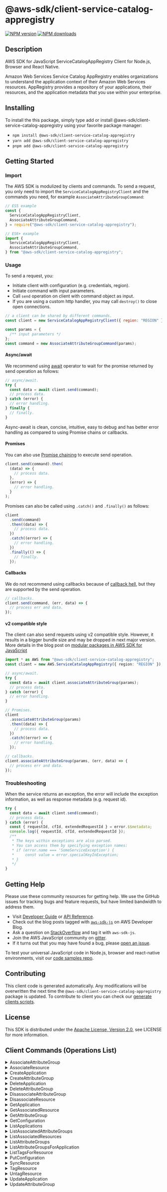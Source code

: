 <!-- generated file, do not edit directly -->

# @aws-sdk/client-service-catalog-appregistry

[![NPM version](https://img.shields.io/npm/v/@aws-sdk/client-service-catalog-appregistry/latest.svg)](https://www.npmjs.com/package/@aws-sdk/client-service-catalog-appregistry)
[![NPM downloads](https://img.shields.io/npm/dm/@aws-sdk/client-service-catalog-appregistry.svg)](https://www.npmjs.com/package/@aws-sdk/client-service-catalog-appregistry)

## Description

AWS SDK for JavaScript ServiceCatalogAppRegistry Client for Node.js, Browser and React Native.

<p> Amazon Web Services Service Catalog AppRegistry enables organizations to understand the application context of their Amazon Web Services resources. AppRegistry provides a repository of your applications, their resources, and the application metadata that you use within your enterprise.</p>

## Installing

To install the this package, simply type add or install @aws-sdk/client-service-catalog-appregistry
using your favorite package manager:

- `npm install @aws-sdk/client-service-catalog-appregistry`
- `yarn add @aws-sdk/client-service-catalog-appregistry`
- `pnpm add @aws-sdk/client-service-catalog-appregistry`

## Getting Started

### Import

The AWS SDK is modulized by clients and commands.
To send a request, you only need to import the `ServiceCatalogAppRegistryClient` and
the commands you need, for example `AssociateAttributeGroupCommand`:

```js
// ES5 example
const {
  ServiceCatalogAppRegistryClient,
  AssociateAttributeGroupCommand,
} = require("@aws-sdk/client-service-catalog-appregistry");
```

```ts
// ES6+ example
import {
  ServiceCatalogAppRegistryClient,
  AssociateAttributeGroupCommand,
} from "@aws-sdk/client-service-catalog-appregistry";
```

### Usage

To send a request, you:

- Initiate client with configuration (e.g. credentials, region).
- Initiate command with input parameters.
- Call `send` operation on client with command object as input.
- If you are using a custom http handler, you may call `destroy()` to close open connections.

```js
// a client can be shared by different commands.
const client = new ServiceCatalogAppRegistryClient({ region: "REGION" });

const params = {
  /** input parameters */
};
const command = new AssociateAttributeGroupCommand(params);
```

#### Async/await

We recommend using [await](https://developer.mozilla.org/en-US/docs/Web/JavaScript/Reference/Operators/await)
operator to wait for the promise returned by send operation as follows:

```js
// async/await.
try {
  const data = await client.send(command);
  // process data.
} catch (error) {
  // error handling.
} finally {
  // finally.
}
```

Async-await is clean, concise, intuitive, easy to debug and has better error handling
as compared to using Promise chains or callbacks.

#### Promises

You can also use [Promise chaining](https://developer.mozilla.org/en-US/docs/Web/JavaScript/Guide/Using_promises#chaining)
to execute send operation.

```js
client.send(command).then(
  (data) => {
    // process data.
  },
  (error) => {
    // error handling.
  }
);
```

Promises can also be called using `.catch()` and `.finally()` as follows:

```js
client
  .send(command)
  .then((data) => {
    // process data.
  })
  .catch((error) => {
    // error handling.
  })
  .finally(() => {
    // finally.
  });
```

#### Callbacks

We do not recommend using callbacks because of [callback hell](http://callbackhell.com/),
but they are supported by the send operation.

```js
// callbacks.
client.send(command, (err, data) => {
  // process err and data.
});
```

#### v2 compatible style

The client can also send requests using v2 compatible style.
However, it results in a bigger bundle size and may be dropped in next major version. More details in the blog post
on [modular packages in AWS SDK for JavaScript](https://aws.amazon.com/blogs/developer/modular-packages-in-aws-sdk-for-javascript/)

```ts
import * as AWS from "@aws-sdk/client-service-catalog-appregistry";
const client = new AWS.ServiceCatalogAppRegistry({ region: "REGION" });

// async/await.
try {
  const data = await client.associateAttributeGroup(params);
  // process data.
} catch (error) {
  // error handling.
}

// Promises.
client
  .associateAttributeGroup(params)
  .then((data) => {
    // process data.
  })
  .catch((error) => {
    // error handling.
  });

// callbacks.
client.associateAttributeGroup(params, (err, data) => {
  // process err and data.
});
```

### Troubleshooting

When the service returns an exception, the error will include the exception information,
as well as response metadata (e.g. request id).

```js
try {
  const data = await client.send(command);
  // process data.
} catch (error) {
  const { requestId, cfId, extendedRequestId } = error.$$metadata;
  console.log({ requestId, cfId, extendedRequestId });
  /**
   * The keys within exceptions are also parsed.
   * You can access them by specifying exception names:
   * if (error.name === 'SomeServiceException') {
   *     const value = error.specialKeyInException;
   * }
   */
}
```

## Getting Help

Please use these community resources for getting help.
We use the GitHub issues for tracking bugs and feature requests, but have limited bandwidth to address them.

- Visit [Developer Guide](https://docs.aws.amazon.com/sdk-for-javascript/v3/developer-guide/welcome.html)
  or [API Reference](https://docs.aws.amazon.com/AWSJavaScriptSDK/v3/latest/index.html).
- Check out the blog posts tagged with [`aws-sdk-js`](https://aws.amazon.com/blogs/developer/tag/aws-sdk-js/)
  on AWS Developer Blog.
- Ask a question on [StackOverflow](https://stackoverflow.com/questions/tagged/aws-sdk-js) and tag it with `aws-sdk-js`.
- Join the AWS JavaScript community on [gitter](https://gitter.im/aws/aws-sdk-js-v3).
- If it turns out that you may have found a bug, please [open an issue](https://github.com/aws/aws-sdk-js-v3/issues/new/choose).

To test your universal JavaScript code in Node.js, browser and react-native environments,
visit our [code samples repo](https://github.com/aws-samples/aws-sdk-js-tests).

## Contributing

This client code is generated automatically. Any modifications will be overwritten the next time the `@aws-sdk/client-service-catalog-appregistry` package is updated.
To contribute to client you can check our [generate clients scripts](https://github.com/aws/aws-sdk-js-v3/tree/main/scripts/generate-clients).

## License

This SDK is distributed under the
[Apache License, Version 2.0](http://www.apache.org/licenses/LICENSE-2.0),
see LICENSE for more information.

## Client Commands (Operations List)

<details>
<summary>
AssociateAttributeGroup
</summary>

[Command API Reference](https://docs.aws.amazon.com/AWSJavaScriptSDK/v3/latest/clients/client-service-catalog-appregistry/classes/associateattributegroupcommand.html) / [Input](https://docs.aws.amazon.com/AWSJavaScriptSDK/v3/latest/clients/client-service-catalog-appregistry/interfaces/associateattributegroupcommandinput.html) / [Output](https://docs.aws.amazon.com/AWSJavaScriptSDK/v3/latest/clients/client-service-catalog-appregistry/interfaces/associateattributegroupcommandoutput.html)

</details>
<details>
<summary>
AssociateResource
</summary>

[Command API Reference](https://docs.aws.amazon.com/AWSJavaScriptSDK/v3/latest/clients/client-service-catalog-appregistry/classes/associateresourcecommand.html) / [Input](https://docs.aws.amazon.com/AWSJavaScriptSDK/v3/latest/clients/client-service-catalog-appregistry/interfaces/associateresourcecommandinput.html) / [Output](https://docs.aws.amazon.com/AWSJavaScriptSDK/v3/latest/clients/client-service-catalog-appregistry/interfaces/associateresourcecommandoutput.html)

</details>
<details>
<summary>
CreateApplication
</summary>

[Command API Reference](https://docs.aws.amazon.com/AWSJavaScriptSDK/v3/latest/clients/client-service-catalog-appregistry/classes/createapplicationcommand.html) / [Input](https://docs.aws.amazon.com/AWSJavaScriptSDK/v3/latest/clients/client-service-catalog-appregistry/interfaces/createapplicationcommandinput.html) / [Output](https://docs.aws.amazon.com/AWSJavaScriptSDK/v3/latest/clients/client-service-catalog-appregistry/interfaces/createapplicationcommandoutput.html)

</details>
<details>
<summary>
CreateAttributeGroup
</summary>

[Command API Reference](https://docs.aws.amazon.com/AWSJavaScriptSDK/v3/latest/clients/client-service-catalog-appregistry/classes/createattributegroupcommand.html) / [Input](https://docs.aws.amazon.com/AWSJavaScriptSDK/v3/latest/clients/client-service-catalog-appregistry/interfaces/createattributegroupcommandinput.html) / [Output](https://docs.aws.amazon.com/AWSJavaScriptSDK/v3/latest/clients/client-service-catalog-appregistry/interfaces/createattributegroupcommandoutput.html)

</details>
<details>
<summary>
DeleteApplication
</summary>

[Command API Reference](https://docs.aws.amazon.com/AWSJavaScriptSDK/v3/latest/clients/client-service-catalog-appregistry/classes/deleteapplicationcommand.html) / [Input](https://docs.aws.amazon.com/AWSJavaScriptSDK/v3/latest/clients/client-service-catalog-appregistry/interfaces/deleteapplicationcommandinput.html) / [Output](https://docs.aws.amazon.com/AWSJavaScriptSDK/v3/latest/clients/client-service-catalog-appregistry/interfaces/deleteapplicationcommandoutput.html)

</details>
<details>
<summary>
DeleteAttributeGroup
</summary>

[Command API Reference](https://docs.aws.amazon.com/AWSJavaScriptSDK/v3/latest/clients/client-service-catalog-appregistry/classes/deleteattributegroupcommand.html) / [Input](https://docs.aws.amazon.com/AWSJavaScriptSDK/v3/latest/clients/client-service-catalog-appregistry/interfaces/deleteattributegroupcommandinput.html) / [Output](https://docs.aws.amazon.com/AWSJavaScriptSDK/v3/latest/clients/client-service-catalog-appregistry/interfaces/deleteattributegroupcommandoutput.html)

</details>
<details>
<summary>
DisassociateAttributeGroup
</summary>

[Command API Reference](https://docs.aws.amazon.com/AWSJavaScriptSDK/v3/latest/clients/client-service-catalog-appregistry/classes/disassociateattributegroupcommand.html) / [Input](https://docs.aws.amazon.com/AWSJavaScriptSDK/v3/latest/clients/client-service-catalog-appregistry/interfaces/disassociateattributegroupcommandinput.html) / [Output](https://docs.aws.amazon.com/AWSJavaScriptSDK/v3/latest/clients/client-service-catalog-appregistry/interfaces/disassociateattributegroupcommandoutput.html)

</details>
<details>
<summary>
DisassociateResource
</summary>

[Command API Reference](https://docs.aws.amazon.com/AWSJavaScriptSDK/v3/latest/clients/client-service-catalog-appregistry/classes/disassociateresourcecommand.html) / [Input](https://docs.aws.amazon.com/AWSJavaScriptSDK/v3/latest/clients/client-service-catalog-appregistry/interfaces/disassociateresourcecommandinput.html) / [Output](https://docs.aws.amazon.com/AWSJavaScriptSDK/v3/latest/clients/client-service-catalog-appregistry/interfaces/disassociateresourcecommandoutput.html)

</details>
<details>
<summary>
GetApplication
</summary>

[Command API Reference](https://docs.aws.amazon.com/AWSJavaScriptSDK/v3/latest/clients/client-service-catalog-appregistry/classes/getapplicationcommand.html) / [Input](https://docs.aws.amazon.com/AWSJavaScriptSDK/v3/latest/clients/client-service-catalog-appregistry/interfaces/getapplicationcommandinput.html) / [Output](https://docs.aws.amazon.com/AWSJavaScriptSDK/v3/latest/clients/client-service-catalog-appregistry/interfaces/getapplicationcommandoutput.html)

</details>
<details>
<summary>
GetAssociatedResource
</summary>

[Command API Reference](https://docs.aws.amazon.com/AWSJavaScriptSDK/v3/latest/clients/client-service-catalog-appregistry/classes/getassociatedresourcecommand.html) / [Input](https://docs.aws.amazon.com/AWSJavaScriptSDK/v3/latest/clients/client-service-catalog-appregistry/interfaces/getassociatedresourcecommandinput.html) / [Output](https://docs.aws.amazon.com/AWSJavaScriptSDK/v3/latest/clients/client-service-catalog-appregistry/interfaces/getassociatedresourcecommandoutput.html)

</details>
<details>
<summary>
GetAttributeGroup
</summary>

[Command API Reference](https://docs.aws.amazon.com/AWSJavaScriptSDK/v3/latest/clients/client-service-catalog-appregistry/classes/getattributegroupcommand.html) / [Input](https://docs.aws.amazon.com/AWSJavaScriptSDK/v3/latest/clients/client-service-catalog-appregistry/interfaces/getattributegroupcommandinput.html) / [Output](https://docs.aws.amazon.com/AWSJavaScriptSDK/v3/latest/clients/client-service-catalog-appregistry/interfaces/getattributegroupcommandoutput.html)

</details>
<details>
<summary>
GetConfiguration
</summary>

[Command API Reference](https://docs.aws.amazon.com/AWSJavaScriptSDK/v3/latest/clients/client-service-catalog-appregistry/classes/getconfigurationcommand.html) / [Input](https://docs.aws.amazon.com/AWSJavaScriptSDK/v3/latest/clients/client-service-catalog-appregistry/interfaces/getconfigurationcommandinput.html) / [Output](https://docs.aws.amazon.com/AWSJavaScriptSDK/v3/latest/clients/client-service-catalog-appregistry/interfaces/getconfigurationcommandoutput.html)

</details>
<details>
<summary>
ListApplications
</summary>

[Command API Reference](https://docs.aws.amazon.com/AWSJavaScriptSDK/v3/latest/clients/client-service-catalog-appregistry/classes/listapplicationscommand.html) / [Input](https://docs.aws.amazon.com/AWSJavaScriptSDK/v3/latest/clients/client-service-catalog-appregistry/interfaces/listapplicationscommandinput.html) / [Output](https://docs.aws.amazon.com/AWSJavaScriptSDK/v3/latest/clients/client-service-catalog-appregistry/interfaces/listapplicationscommandoutput.html)

</details>
<details>
<summary>
ListAssociatedAttributeGroups
</summary>

[Command API Reference](https://docs.aws.amazon.com/AWSJavaScriptSDK/v3/latest/clients/client-service-catalog-appregistry/classes/listassociatedattributegroupscommand.html) / [Input](https://docs.aws.amazon.com/AWSJavaScriptSDK/v3/latest/clients/client-service-catalog-appregistry/interfaces/listassociatedattributegroupscommandinput.html) / [Output](https://docs.aws.amazon.com/AWSJavaScriptSDK/v3/latest/clients/client-service-catalog-appregistry/interfaces/listassociatedattributegroupscommandoutput.html)

</details>
<details>
<summary>
ListAssociatedResources
</summary>

[Command API Reference](https://docs.aws.amazon.com/AWSJavaScriptSDK/v3/latest/clients/client-service-catalog-appregistry/classes/listassociatedresourcescommand.html) / [Input](https://docs.aws.amazon.com/AWSJavaScriptSDK/v3/latest/clients/client-service-catalog-appregistry/interfaces/listassociatedresourcescommandinput.html) / [Output](https://docs.aws.amazon.com/AWSJavaScriptSDK/v3/latest/clients/client-service-catalog-appregistry/interfaces/listassociatedresourcescommandoutput.html)

</details>
<details>
<summary>
ListAttributeGroups
</summary>

[Command API Reference](https://docs.aws.amazon.com/AWSJavaScriptSDK/v3/latest/clients/client-service-catalog-appregistry/classes/listattributegroupscommand.html) / [Input](https://docs.aws.amazon.com/AWSJavaScriptSDK/v3/latest/clients/client-service-catalog-appregistry/interfaces/listattributegroupscommandinput.html) / [Output](https://docs.aws.amazon.com/AWSJavaScriptSDK/v3/latest/clients/client-service-catalog-appregistry/interfaces/listattributegroupscommandoutput.html)

</details>
<details>
<summary>
ListAttributeGroupsForApplication
</summary>

[Command API Reference](https://docs.aws.amazon.com/AWSJavaScriptSDK/v3/latest/clients/client-service-catalog-appregistry/classes/listattributegroupsforapplicationcommand.html) / [Input](https://docs.aws.amazon.com/AWSJavaScriptSDK/v3/latest/clients/client-service-catalog-appregistry/interfaces/listattributegroupsforapplicationcommandinput.html) / [Output](https://docs.aws.amazon.com/AWSJavaScriptSDK/v3/latest/clients/client-service-catalog-appregistry/interfaces/listattributegroupsforapplicationcommandoutput.html)

</details>
<details>
<summary>
ListTagsForResource
</summary>

[Command API Reference](https://docs.aws.amazon.com/AWSJavaScriptSDK/v3/latest/clients/client-service-catalog-appregistry/classes/listtagsforresourcecommand.html) / [Input](https://docs.aws.amazon.com/AWSJavaScriptSDK/v3/latest/clients/client-service-catalog-appregistry/interfaces/listtagsforresourcecommandinput.html) / [Output](https://docs.aws.amazon.com/AWSJavaScriptSDK/v3/latest/clients/client-service-catalog-appregistry/interfaces/listtagsforresourcecommandoutput.html)

</details>
<details>
<summary>
PutConfiguration
</summary>

[Command API Reference](https://docs.aws.amazon.com/AWSJavaScriptSDK/v3/latest/clients/client-service-catalog-appregistry/classes/putconfigurationcommand.html) / [Input](https://docs.aws.amazon.com/AWSJavaScriptSDK/v3/latest/clients/client-service-catalog-appregistry/interfaces/putconfigurationcommandinput.html) / [Output](https://docs.aws.amazon.com/AWSJavaScriptSDK/v3/latest/clients/client-service-catalog-appregistry/interfaces/putconfigurationcommandoutput.html)

</details>
<details>
<summary>
SyncResource
</summary>

[Command API Reference](https://docs.aws.amazon.com/AWSJavaScriptSDK/v3/latest/clients/client-service-catalog-appregistry/classes/syncresourcecommand.html) / [Input](https://docs.aws.amazon.com/AWSJavaScriptSDK/v3/latest/clients/client-service-catalog-appregistry/interfaces/syncresourcecommandinput.html) / [Output](https://docs.aws.amazon.com/AWSJavaScriptSDK/v3/latest/clients/client-service-catalog-appregistry/interfaces/syncresourcecommandoutput.html)

</details>
<details>
<summary>
TagResource
</summary>

[Command API Reference](https://docs.aws.amazon.com/AWSJavaScriptSDK/v3/latest/clients/client-service-catalog-appregistry/classes/tagresourcecommand.html) / [Input](https://docs.aws.amazon.com/AWSJavaScriptSDK/v3/latest/clients/client-service-catalog-appregistry/interfaces/tagresourcecommandinput.html) / [Output](https://docs.aws.amazon.com/AWSJavaScriptSDK/v3/latest/clients/client-service-catalog-appregistry/interfaces/tagresourcecommandoutput.html)

</details>
<details>
<summary>
UntagResource
</summary>

[Command API Reference](https://docs.aws.amazon.com/AWSJavaScriptSDK/v3/latest/clients/client-service-catalog-appregistry/classes/untagresourcecommand.html) / [Input](https://docs.aws.amazon.com/AWSJavaScriptSDK/v3/latest/clients/client-service-catalog-appregistry/interfaces/untagresourcecommandinput.html) / [Output](https://docs.aws.amazon.com/AWSJavaScriptSDK/v3/latest/clients/client-service-catalog-appregistry/interfaces/untagresourcecommandoutput.html)

</details>
<details>
<summary>
UpdateApplication
</summary>

[Command API Reference](https://docs.aws.amazon.com/AWSJavaScriptSDK/v3/latest/clients/client-service-catalog-appregistry/classes/updateapplicationcommand.html) / [Input](https://docs.aws.amazon.com/AWSJavaScriptSDK/v3/latest/clients/client-service-catalog-appregistry/interfaces/updateapplicationcommandinput.html) / [Output](https://docs.aws.amazon.com/AWSJavaScriptSDK/v3/latest/clients/client-service-catalog-appregistry/interfaces/updateapplicationcommandoutput.html)

</details>
<details>
<summary>
UpdateAttributeGroup
</summary>

[Command API Reference](https://docs.aws.amazon.com/AWSJavaScriptSDK/v3/latest/clients/client-service-catalog-appregistry/classes/updateattributegroupcommand.html) / [Input](https://docs.aws.amazon.com/AWSJavaScriptSDK/v3/latest/clients/client-service-catalog-appregistry/interfaces/updateattributegroupcommandinput.html) / [Output](https://docs.aws.amazon.com/AWSJavaScriptSDK/v3/latest/clients/client-service-catalog-appregistry/interfaces/updateattributegroupcommandoutput.html)

</details>
